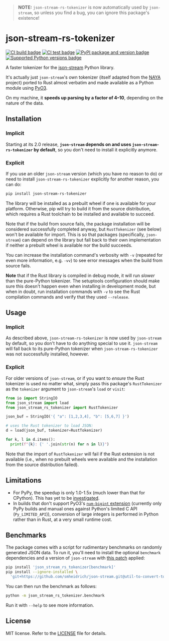 > **NOTE:** `json-stream-rs-tokenizer` is now automatically used by
> `json-stream`, so unless you find a bug, you can ignore this package's
> existence!

# json-stream-rs-tokenizer

[![CI build badge](https://github.com/smheidrich/py-json-stream-rs-tokenizer/actions/workflows/build.yml/badge.svg)](https://github.com/smheidrich/py-json-stream-rs-tokenizer/actions/workflows/build.yml)
[![CI test badge](https://github.com/smheidrich/py-json-stream-rs-tokenizer/actions/workflows/test.yml/badge.svg)](https://github.com/smheidrich/py-json-stream-rs-tokenizer/actions/workflows/test.yml)
[![PyPI package and version badge](https://img.shields.io/pypi/v/json-stream-rs-tokenizer)](https://pypi.org/project/json-stream-rs-tokenizer/)
[![Supported Python versions badge](https://img.shields.io/pypi/pyversions/json-stream-rs-tokenizer)](https://pypi.org/project/json-stream-rs-tokenizer/)

A faster tokenizer for the [json-stream](https://github.com/daggaz/json-stream)
Python library.

It's actually just `json-stream`'s own tokenizer (itself adapted from the
[NAYA](https://github.com/danielyule/naya) project) ported to Rust almost
verbatim and made available as a Python module using
[PyO3](https://github.com/PyO3/pyo3).

On my machine, it **speeds up parsing by a factor of 4–10**, depending on the
nature of the data.

## Installation

### Implicit

Starting at its 2.0 release, **`json-stream` depends on and uses
`json-stream-rs-tokenizer` by default**, so you don't need to install it
explicitly anymore.

### Explicit

If you use an older `json-stream` version (which you have no reason to do) or
need to install `json-stream-rs-tokenizer` explicitly for another reason, you
can do:

```bash
pip install json-stream-rs-tokenizer
```

The library will be installed as a prebuilt wheel if one is available for your
platform. Otherwise, pip will try to build it from the source distribution,
which requires a Rust toolchain to be installed and available to succeed.

Note that if the build from source fails, the package installation will be
considered successfully completed anyway, but `RustTokenizer` (see below) won't
be available for import. This is so that packages (specifically, `json-stream`)
can depend on the library but fall back to their own implementation if neither
a prebuilt wheel is available nor the build succeeds.

You can increase the installation command's verbosity with `-v` (repeated for
even more information, e.g. `-vv`) to see error messages when the build from
source fails.

**Note** that if the Rust library is compiled in debug mode, it will run
*slower* than the pure-Python tokenizer. The setuptools configuration should
make sure this doesn't happen even when installing in development mode, but
when in doubt, run installation commands with `-v` to see the Rust compilation
commands and verify that they used `--release`.

## Usage

### Implicit

As described above, `json-stream-rs-tokenizer` is now used by `json-stream` by
default, so you don't have to do anything special to use it. `json-stream` will
fall back to its pure-Python tokenizer when `json-stream-rs-tokenizer` was not
successfully installed, however.

### Explicit

For older versions of `json-stream`, or if you want to *ensure* the Rust
tokenizer is used no matter what, simply pass this package's `RustTokenizer` as
the `tokenizer` argument to `json-stream`'s `load` or `visit`:

```python
from io import StringIO
from json_stream import load
from json_stream_rs_tokenizer import RustTokenizer

json_buf = StringIO('{ "a": [1,2,3,4], "b": [5,6,7] }')

# uses the Rust tokenizer to load JSON:
d = load(json_buf, tokenizer=RustTokenizer)

for k, l in d.items():
  print(f"{k}: {' '.join(str(n) for n in l)}")
```

Note that the import of `RustTokenizer` will fail if the Rust extension is not
available (i.e., when no prebuilt wheels were available and the installation
from the source distribution failed).

## Limitations

- For PyPy, the speedup is only 1.0-1.5x (much lower than that for CPython).
  This has yet to be
  [investigated](https://github.com/smheidrich/py-json-stream-rs-tokenizer/issues/33).
- In builds that don't support PyO3's
  [`num-bigint` extension](https://pyo3.rs/main/doc/pyo3/num_bigint/)
  (currently only PyPy builds and manual ones against Python's limited C API
  (`Py_LIMITED_API`)), conversion of large integers is performed in Python
  rather than in Rust, at a very small runtime cost.

## Benchmarks

The package comes with a script for rudimentary benchmarks on randomly
generated JSON data. To run it, you'll need to install the optional `benchmark`
dependencies and a version of `json-stream` with
[this patch](https://github.com/daggaz/json-stream/pull/17) applied:

```bash
pip install 'json_stream_rs_tokenizer[benchmark]'
pip install --ignore-installed \
  'git+https://github.com/smheidrich/json-stream.git@util-to-convert-to-py-std-types'
```

You can then run the benchmark as follows:

```bash
python -m json_stream_rs_tokenizer.benchmark
```

Run it with `--help` to see more information.

## License

MIT license. Refer to the
[LICENSE](https://github.com/smheidrich/py-json-stream-rs-tokenizer/blob/main/LICENSE)
file for details.
